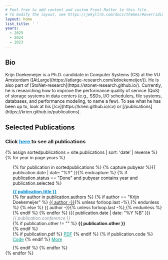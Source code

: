 ```yaml
---
# Feel free to add content and custom Front Matter to this file.
# To modify the layout, see https://jekyllrb.com/docs/themes/#overriding-theme-defaults
layout: home
list_title: ' '
years:
  - 2025
  - 2024
  - 2023
---
```

<link rel="icon" href="{{ "./favicon-32x32.png" | relative_url }}" type="image/x-icon">

<h2> Bio </h2>
Krijn Doekemeijer is a Ph.D. candidate in Computer Systems (CS) at the VU Amsterdam ([AtLarge](https://atlarge-research.com/kdoekemeijer/)). He is also part of [StoNet-research](https://stonet-research.github.io/).
Currently, he is researching how to improve the performance quality of service (QoS) of storage systems in data centers (e.g., SSDs, I/O schedulers, file systems, databases, and performance modeling, to name a few). To see what he has been up to, look at his [/cv](https://krien.github.io/cv) or [/publications](https://krien.github.io/publications).

<h2> Selected Publications </h2>
<h3>Click <a href="./publications" style="color:#0089cf"> here </a> to see all publications</h3>
<ul style="list-style: none; padding-left: 0;display:table-row;">
  {% assign sortedpublications = site.publications | sort: 'date' | reverse %}
  {% for year in page.years %}
    <ul style="list-style-type: none;">
    {% for publication in sortedpublications %}
        {% capture pubyear %}{{ publication.date | date: "%Y" }}{% endcapture %}
        {% if publication.status == "Done" and pubyear contains year and publication.selected %}
            <li style="margin-top: 10px; margin-bottom: 10px;">
                <b><a href="{{ publication.pdf }}" style="color:#0089cf">{{ publication.title }}</a></b> <br>
                {% for author in publication.authors %}
                  {% if author == "Krijn Doekemeijer" %}
                    <u>{{ author -}}</u>{% unless forloop.last -%},{% endunless %}
                  {% else %}
                    {{ author -}}{% unless forloop.last -%},{% endunless %}
                  {% endif %}
                {% endfor %}
                ({{ publication.date | date: "%Y %B" }}) <br>
                <i style="color:#868e96">{{ publication.conference }}</i> <br>
                {% if publication.other != "" %}
                  <b> {{ publication.other }} </b><br>
                {% endif %}
                <div style="word-space: 10px;">
                  {% if publication.pdf %}
                    <a href="{{ publication.pdf }}" style="color:#009988">PDF</a>
                  {% endif %}
                  {% if publication.code %}
                    <a href="{{ publication.code }}" style="color:#009988">Code</a>
                  {% endif %}
                  <a href="{{ publication.url }}" style="color:#009988">More</a>
                </div>
            </li>
        {% endif %}
    {% endfor %}
    </ul>
  {% endfor %}
</ul>

